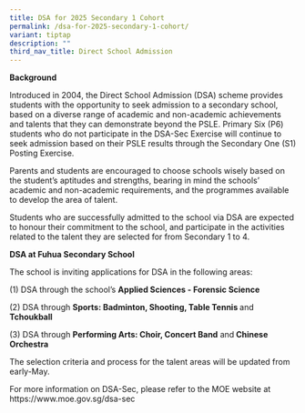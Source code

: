 ```yaml
---
title: DSA for 2025 Secondary 1 Cohort
permalink: /dsa-for-2025-secondary-1-cohort/
variant: tiptap
description: ""
third_nav_title: Direct School Admission
---
```

<p><strong>Background</strong>
</p>
<p>Introduced in 2004, the Direct School Admission (DSA) scheme provides
students with the opportunity to seek admission to a secondary school,
based on a diverse range of academic and non-academic achievements and
talents that they can demonstrate beyond the PSLE. Primary Six (P6) students
who do not participate in the DSA-Sec Exercise will continue to seek admission
based on their PSLE results through the Secondary One (S1) Posting Exercise.&nbsp;</p>
<p>Parents and students are encouraged to choose schools wisely based on
the student’s aptitudes and strengths, bearing in mind the schools’ academic
and non-academic requirements, and the programmes available to develop
the area of talent.</p>
<p>Students who are successfully admitted to the school via DSA are expected
to honour their commitment to the school, and participate in the activities
related to the talent they are selected for from Secondary 1 to 4.</p>
<p><strong>DSA at Fuhua Secondary School</strong>
</p>
<p>The school is inviting applications for DSA in the following areas:</p>
<p>(1) DSA through the school’s <strong>Applied Sciences - Forensic Science</strong>
</p>
<p>(2) DSA through <strong>Sports: Badminton, Shooting, Table Tennis </strong>and <strong>Tchoukball</strong>
</p>
<p>(3) DSA through <strong>Performing Arts: Choir, Concert Band</strong> and<strong> Chinese Orchestra</strong>
</p>
<p></p>
<p>The selection criteria and process for the talent areas will be updated
from early-May.</p>
<p>For more information on DSA-Sec, please refer to the MOE website at
<a rel="noopener noreferrer nofollow" target="_blank">https://www.moe.gov.sg/dsa-sec</a>
</p>